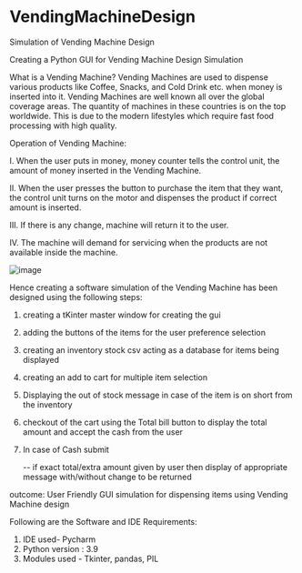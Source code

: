 # VendingMachineDesign
Simulation of Vending Machine Design

Creating a Python GUI for Vending Machine Design Simulation 

What is a Vending Machine? 
Vending Machines are used to dispense various products like Coffee, Snacks, and Cold Drink etc. when money is inserted into it. Vending Machines are well known all over the global coverage areas. The quantity of machines in these countries is on the top worldwide. This is due to the modern lifestyles which require fast food processing with high quality.

Operation of Vending Machine:

I. When the user puts in money, money counter tells the control unit, the amount of money inserted in the Vending Machine.

II. When the user presses the button to purchase the item that they want, the control unit turns on the motor and dispenses the product if correct amount is inserted.

III. If there is any change, machine will return it to the user.

IV. The machine will demand for servicing when the products are not available inside the machine. 

![image](https://user-images.githubusercontent.com/87170795/154790039-58b87c06-f1c6-4259-97eb-7d33a689173a.png)

Hence creating a software simulation of the Vending Machine has been designed using the following steps:
1. creating a tKinter master window for creating the gui
2. adding the buttons of the items for the user preference selection
3. creating an inventory stock csv acting as a database for items being displayed
4. creating an add to cart for multiple item selection
5. Displaying the out of stock message in case of the item is on short from the inventory
6. checkout of the cart using the Total bill button to display the total amount and accept the cash from the user
7. In case of Cash submit
    
    -- if exact total/extra amount  given by user then display of appropriate message with/without change to be returned

outcome: User Friendly GUI simulation for dispensing items using Vending Machine design

Following are the Software and IDE Requirements:
1. IDE used- Pycharm
2. Python version : 3.9
3. Modules used - Tkinter, pandas, PIL



